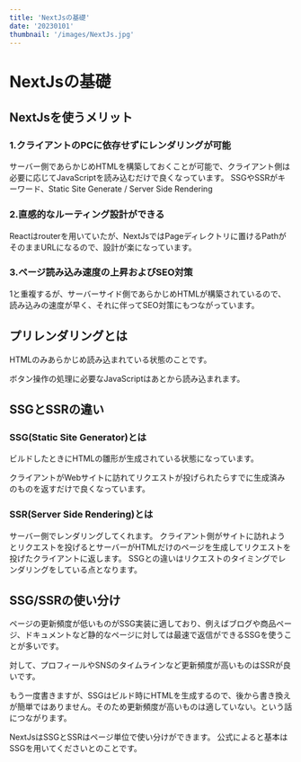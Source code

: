 ```yaml
---
title: 'NextJsの基礎'
date: '20230101'
thumbnail: '/images/NextJs.jpg'
---
```


# **NextJsの基礎**

## **NextJsを使うメリット**  

### **1.クライアントのPCに依存せずにレンダリングが可能**

サーバー側であらかじめHTMLを構築しておくことが可能で、クライアント側は必要に応じてJavaScriptを読み込むだけで良くなっています。
SSGやSSRがキーワード、Static Site Generate / Server Side Rendering

### **2.直感的なルーティング設計ができる**

Reactはrouterを用いていたが、NextJsではPageディレクトリに置けるPathがそのままURLになるので、設計が楽になっています。

### **3.ページ読み込み速度の上昇およびSEO対策**

1と重複するが、サーバーサイド側であらかじめHTMLが構築されているので、読み込みの速度が早く、それに伴ってSEO対策にもつながっています。

## **プリレンダリングとは**

HTMLのみあらかじめ読み込まれている状態のことです。

ボタン操作の処理に必要なJavaScriptはあとから読み込まれます。

## **SSGとSSRの違い**

### **SSG(Static Site Generator)とは**

ビルドしたときにHTMLの雛形が生成されている状態になっています。

クライアントがWebサイトに訪れてリクエストが投げられたらすでに生成済みのものを返すだけで良くなっています。

### **SSR(Server Side Rendering)とは**

サーバー側でレンダリングしてくれます。
クライアント側がサイトに訪れようとリクエストを投げるとサーバーがHTMLだけのページを生成してリクエストを投げたクライアントに返します。
SSGとの違いはリクエストのタイミングでレンダリングをしている点となります。

## **SSG/SSRの使い分け**

ページの更新頻度が低いものがSSG実装に適しており、例えばブログや商品ページ、ドキュメントなど静的なページに対しては最速で返信ができるSSGを使うことが多いです。

対して、プロフィールやSNSのタイムラインなど更新頻度が高いものはSSRが良いです。

もう一度書きますが、SSGはビルド時にHTMLを生成するので、後から書き換えが簡単ではありません。そのため更新頻度が高いものは適していない。という話につながります。

NextJsはSSGとSSRはページ単位で使い分けができます。
公式によると基本はSSGを用いてくださいとのことです。